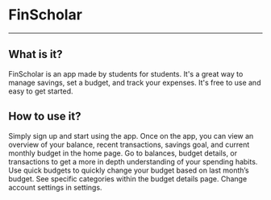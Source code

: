 # FinScholar

___

## What is it?

FinScholar is an app made by students for students. 
It's a great way to manage savings, set a budget, and track your expenses.
It's free to use and easy to get started.

## How to use it?

Simply sign up and start using the app. Once on the app, you can view an overview of your balance, recent transactions, savings goal, and current monthly budget in the home page. Go to balances, budget details, or transactions to get a more in depth understanding of your spending habits. Use quick budgets to quickly change your budget based on last month’s budget. See specific categories within the budget details page. Change account settings in settings.
